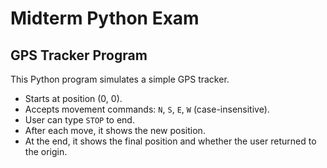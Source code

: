 # Midterm Python Exam

## GPS Tracker Program

This Python program simulates a simple GPS tracker.

- Starts at position (0, 0).
- Accepts movement commands: `N`, `S`, `E`, `W` (case-insensitive).
- User can type `STOP` to end.
- After each move, it shows the new position.
- At the end, it shows the final position and whether the user returned to the origin.